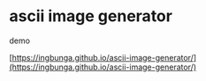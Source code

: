 # ascii image generator

demo

[https://ingbunga.github.io/ascii-image-generator/](https://ingbunga.github.io/ascii-image-generator/)